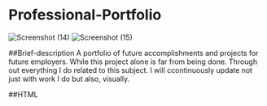 # Professional-Portfolio

![Screenshot (14)](https://user-images.githubusercontent.com/79616150/111947586-08f88200-8a9b-11eb-8c98-e57af8da9661.png)
![Screenshot (15)](https://user-images.githubusercontent.com/79616150/111947592-0bf37280-8a9b-11eb-9807-d2b3b1d265a4.png)

##Brief-description
  A portfolio of future accomplishments and projects for future employers. While this project alone is far from being done. Through out everything I do related
  to this subject. I will ccontinuously update not just with work I do but also, visually. 
  
##HTML
